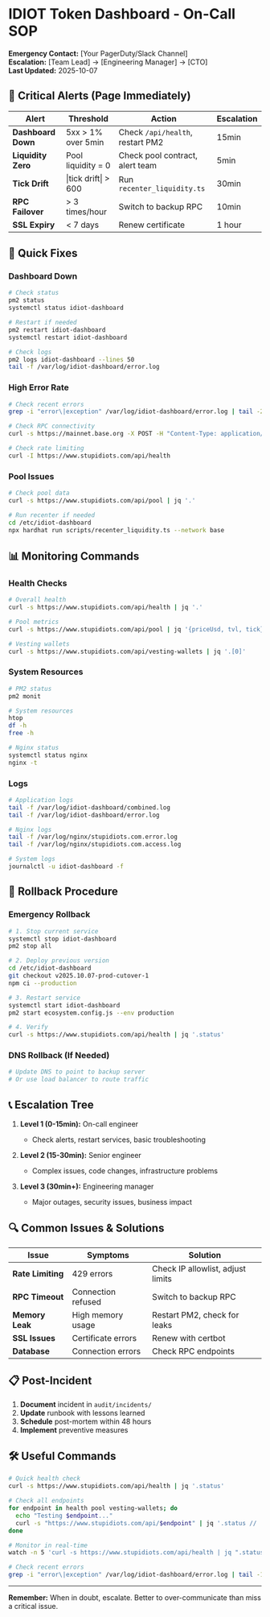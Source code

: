 # IDIOT Token Dashboard - On-Call SOP

**Emergency Contact:** [Your PagerDuty/Slack Channel]  
**Escalation:** [Team Lead] → [Engineering Manager] → [CTO]  
**Last Updated:** 2025-10-07

## 🚨 **Critical Alerts (Page Immediately)**

| Alert | Threshold | Action | Escalation |
|-------|-----------|--------|------------|
| **Dashboard Down** | 5xx > 1% over 5min | Check `/api/health`, restart PM2 | 15min |
| **Liquidity Zero** | Pool liquidity = 0 | Check pool contract, alert team | 5min |
| **Tick Drift** | \|tick drift\| > 600 | Run `recenter_liquidity.ts` | 30min |
| **RPC Failover** | > 3 times/hour | Switch to backup RPC | 10min |
| **SSL Expiry** | < 7 days | Renew certificate | 1 hour |

## 🔧 **Quick Fixes**

### Dashboard Down
```bash
# Check status
pm2 status
systemctl status idiot-dashboard

# Restart if needed
pm2 restart idiot-dashboard
systemctl restart idiot-dashboard

# Check logs
pm2 logs idiot-dashboard --lines 50
tail -f /var/log/idiot-dashboard/error.log
```

### High Error Rate
```bash
# Check recent errors
grep -i "error\|exception" /var/log/idiot-dashboard/error.log | tail -20

# Check RPC connectivity
curl -s https://mainnet.base.org -X POST -H "Content-Type: application/json" -d '{"jsonrpc":"2.0","method":"eth_blockNumber","params":[],"id":1}'

# Check rate limiting
curl -I https://www.stupidiots.com/api/health
```

### Pool Issues
```bash
# Check pool data
curl -s https://www.stupidiots.com/api/pool | jq '.'

# Run recenter if needed
cd /etc/idiot-dashboard
npx hardhat run scripts/recenter_liquidity.ts --network base
```

## 📊 **Monitoring Commands**

### Health Checks
```bash
# Overall health
curl -s https://www.stupidiots.com/api/health | jq '.'

# Pool metrics
curl -s https://www.stupidiots.com/api/pool | jq '{priceUsd, tvl, tick}'

# Vesting wallets
curl -s https://www.stupidiots.com/api/vesting-wallets | jq '.[0]'
```

### System Resources
```bash
# PM2 status
pm2 monit

# System resources
htop
df -h
free -h

# Nginx status
systemctl status nginx
nginx -t
```

### Logs
```bash
# Application logs
tail -f /var/log/idiot-dashboard/combined.log
tail -f /var/log/idiot-dashboard/error.log

# Nginx logs
tail -f /var/log/nginx/stupidiots.com.error.log
tail -f /var/log/nginx/stupidiots.com.access.log

# System logs
journalctl -u idiot-dashboard -f
```

## 🚨 **Rollback Procedure**

### Emergency Rollback
```bash
# 1. Stop current service
systemctl stop idiot-dashboard
pm2 stop all

# 2. Deploy previous version
cd /etc/idiot-dashboard
git checkout v2025.10.07-prod-cutover-1
npm ci --production

# 3. Restart service
systemctl start idiot-dashboard
pm2 start ecosystem.config.js --env production

# 4. Verify
curl -s https://www.stupidiots.com/api/health | jq '.status'
```

### DNS Rollback (If Needed)
```bash
# Update DNS to point to backup server
# Or use load balancer to route traffic
```

## 📞 **Escalation Tree**

1. **Level 1 (0-15min):** On-call engineer
   - Check alerts, restart services, basic troubleshooting
   
2. **Level 2 (15-30min):** Senior engineer
   - Complex issues, code changes, infrastructure problems
   
3. **Level 3 (30min+):** Engineering manager
   - Major outages, security issues, business impact

## 🔍 **Common Issues & Solutions**

| Issue | Symptoms | Solution |
|-------|----------|----------|
| **Rate Limiting** | 429 errors | Check IP allowlist, adjust limits |
| **RPC Timeout** | Connection refused | Switch to backup RPC |
| **Memory Leak** | High memory usage | Restart PM2, check for leaks |
| **SSL Issues** | Certificate errors | Renew with certbot |
| **Database** | Connection errors | Check RPC endpoints |

## 📋 **Post-Incident**

1. **Document** incident in `audit/incidents/`
2. **Update** runbook with lessons learned
3. **Schedule** post-mortem within 48 hours
4. **Implement** preventive measures

## 🛠️ **Useful Commands**

```bash
# Quick health check
curl -s https://www.stupidiots.com/api/health | jq '.status'

# Check all endpoints
for endpoint in health pool vesting-wallets; do
  echo "Testing $endpoint..."
  curl -s "https://www.stupidiots.com/api/$endpoint" | jq '.status // .pool // .[0].name' 2>/dev/null || echo "Failed"
done

# Monitor in real-time
watch -n 5 'curl -s https://www.stupidiots.com/api/health | jq ".status"'

# Check recent errors
grep -i "error\|exception" /var/log/idiot-dashboard/error.log | tail -10
```

---

**Remember:** When in doubt, escalate. Better to over-communicate than miss a critical issue.

